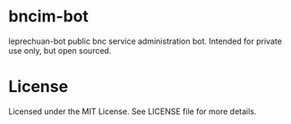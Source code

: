 bncim-bot
=========
leprechuan-bot public bnc service administration bot. Intended for private use only, but open sourced. 

License
=======

Licensed under the MIT License. See LICENSE file for more details.
